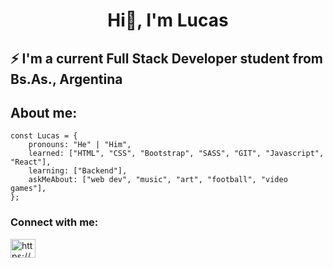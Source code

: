 <h1 align='center'>Hi👋, I'm Lucas</h1>
<h2>⚡ I'm a current Full Stack Developer student from Bs.As., Argentina</h2>
<h2>About me:</h2>

```text
const Lucas = {
    pronouns: "He" | "Him",
    learned: ["HTML", "CSS", "Bootstrap", "SASS", "GIT", "Javascript", "React"],
    learning: ["Backend"],
    askMeAbout: ["web dev", "music", "art", "football", "video games"],
};
```
<h3 align="left">Connect with me:</h3>
<p align="left">
<a href="https://www.linkedin.com/in/lucasberardi/" target="blank"><img align="center" src="https://raw.githubusercontent.com/rahuldkjain/github-profile-readme-generator/master/src/images/icons/Social/linked-in-alt.svg" alt="https://www.linkedin.com/in/lucasberardi/" height="30" width="40" /></a>
</p>
